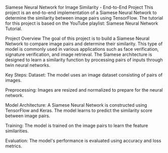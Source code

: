Siamese Neural Network for Image Similarity - End-to-End Project
This project is an end-to-end implementation of a Siamese Neural Network to determine the similarity between image pairs using TensorFlow. The tutorial for this project is based on the YouTube playlist: Siamese Neural Network Tutorial.

Project Overview
The goal of this project is to build a Siamese Neural Network to compare image pairs and determine their similarity. This type of model is commonly used in various applications such as face verification, signature verification, and image retrieval. The Siamese architecture is designed to learn a similarity function by processing pairs of inputs through twin neural networks.

Key Steps:
Dataset: The model uses an image dataset consisting of pairs of images.

Preprocessing: Images are resized and normalized to prepare for the neural network.

Model Architecture: A Siamese Neural Network is constructed using TensorFlow and Keras. The model learns to predict the similarity score between image pairs.

Training: The model is trained on the image pairs to learn the feature similarities.

Evaluation: The model's performance is evaluated using accuracy and loss metrics.
